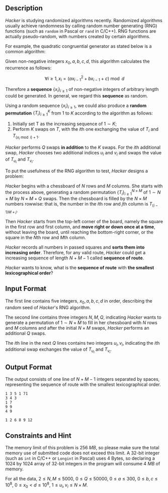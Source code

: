 ## Description

*Hacker* is studying randomized algorithms recently. Randomized algorithms usually achieve randomness by calling random number generating (RNG) functions (such as `random` in Pascal or `rand` in C/C++). RNG functions are actually pseudo-random, with numbers created by certain algorithms.

For example, the quadratic congruential generator as stated below is a common algorithm:

Given non-negative integers $x_0,a,b,c,d$, this algorithm calculates the recurrence as follows:

$$\forall i \geq 1, x_i = ( ax_{i-1}^2+bx_{i-1}+c ) \bmod d$$

Therefore a **sequence** $\{x_i\}_{i \geq 1}$ of non-negative integers of arbitrary length could be generated. In general, we regard this **sequence** as random.

Using a random sequence $\{x_i\}_{i \geq 1}$, we could also produce a **random permutation** $\{T_i\}_{i \geq 1}^K$ from $1$ to $K$ according to the algorithm as follows:

1. Initially set T as the increasing sequence of $1 \sim K$;
2. Perform $K$ swaps on $T$, with the $i$th one exchanging the value of $T_i$ and $T_{(x_i \bmod i)+1}$.

*Hacker* performs $Q$ swaps **in addition** to the $K$ swaps. For the $i$th additional swap, *Hacker* chooses two additional indices $u_i$ and $v_i$ and swaps the value of $T_{u_i}$ and $T_{v_i}$.

To put the usefulness of the RNG algorithm to test, *Hacker* designs a problem:

*Hacker* begins with a chessboard of $N$ rows and $M$ columns. She starts with the process above, generating a random permutation $\{T_i\}_{i \geq 1}^{N \times M}$ of $1 \sim N \times M$ by $N \times M + Q$ swaps. Then the chessboard is filled by the $N \times M$ numbers rowwise: that is, the number in the $i$th row and $j$th column is $T_{(i-1)M+j}$.

Then *Hacker* starts from the top-left corner of the board, namely the square in the first row and first column, and **move right or down once at a time**, without leaving the board, until reaching the bottom-right corner, or the square in the $N$th row and $M$th column.

*Hacker* records all numbers in passed squares and **sorts them into increasing order**. Therefore, for any valid route, *Hacker* could get a increasing sequence of length $N+M-1$ called **sequence of route**.

*Hacker* wants to know, what is the **sequence of route** with **the smallest lexicographical order**?


## Input Format

The first line contains five integers, $x_0,a,b,c,d$ in order, describing the random seed of *Hacker*'s RNG algorithm.

The second line contains three integers $N,M,Q$, indicating *Hacker* wants to generate a permutation of $1 \sim N \times M$ to fill in her chessboard with $N$ rows and $M$ columns and after the initial $N \times M$ swaps, *Hacker* performs an additional $Q$ swaps.

The $i$th line in the next $Q$ lines contains two integers $u_i,v_i$, indicating the $i$th additional swap exchanges the value of $T_{u_i}$ and $T_{v_i}$.

## Output Format

The output consists of one line of $N+M-1$ integers separated by spaces, representing the sequence of route with the smallest lexicographical order.

```input1
1 3 5 1 71
3 4 3
1 7
9 9
4 9
```
```output1
1 2 6 8 9 12
```

## Constraints and Hint

The memory limit of this problem is $256\ MB$, so please make sure the total memory use of submitted code does not exceed this limit. A $32$-bit integer (such as `int` in C/C++ or `Longint` in Pascal) uses $4$ Bytes, so declaring a $1024$ by $1024$ array of $32$-bit integers in the program will consume $4\ MB$ of memory.

For all the data, $2 \leq N,M \leq 5000$, $0 \leq Q \leq 50000$, $0 \leq a \leq 300$, $0 \leq b,c \leq 10^8$, $0 \leq x_0 < d \leq 10^8$, $1 \leq u_i,v_i \leq N \times M$.
